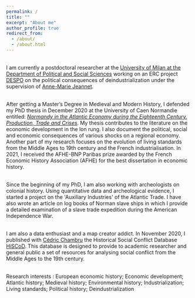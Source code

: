```yaml
---
permalink: /
title: ""
excerpt: "About me"
author_profile: true
redirect_from: 
  - /about/
  - /about.html
---
```




<br>I am currently a postdoctoral researcher at the [University of Milan at the Department of Political and Social Sciences](https://www.unimi.it/en/ugov/person/paul-maneuvrier) working on an ERC project [DESPO](https://cordis.europa.eu/project/id/853033/fr) on the political consequences of deindustrialization under the supervision of [Anne-Marie Jeannet](https://sites.google.com/site/amjeannet/). 

<br>After getting a Master’s Degree in Medieval and Modern History, I defended my PhD thesis in December 2020 at the University of Caen Normandie entitled: [_Normandy in the Atlantic Economy during the Eighteenth Century. Production, Trade and Crises_](https://www.theses.fr/253135346). My thesis contributes to the literature on the economic development in the lon rung. I also document the political, social and economic consequences of various shocks on a regional economy. Another part of my research focuses on the evolution of living standards from the Middle Ages to 19th century and the French industrialisation. In 2021, I received the AFHE-BNP Paribas prize awarded by the French Economic History Association (AFHE) for the best dissertation in economic history. 

<br> Since the beginning of my PhD, I am also working with archeologists on colonial history. Using quantitative data and archeological evidence, I started a project on the 'Auxiliary Industries' of the Atlantic Trade. I have also wrote an article on log books of Norman slave ships in which I provide a detailed examination of a slave trade expedition during the American Independence War. 

<br>I am also a data enthusiast and a map creator addict. In November 2020, I published with [Cédric Chambru](https://cedricchambru.github.io/) the Historical Social Conflict Database [HiSCoD](https://www.unicaen.fr/hiscod/). This database is designed to provide to academic researcher and general public a set of resources for analysing social conflict from the Middle Ages to the 19th century. 

<br>Research interests : European economic history; Economic development; Atlantic history; Medieval history; Environmental history; Industrialization; Living standards; Political history; Deindustrialization





